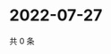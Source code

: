 # 2022-07-27

共 0 条

<!-- BEGIN WEIBO -->
<!-- 最后更新时间 Wed Jul 27 2022 00:22:22 GMT+0800 (China Standard Time) -->

<!-- END WEIBO -->
